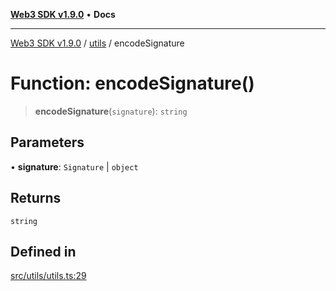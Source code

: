 [**Web3 SDK v1.9.0**](../../../README.md) • **Docs**

***

[Web3 SDK v1.9.0](../../../globals.md) / [utils](../README.md) / encodeSignature

# Function: encodeSignature()

> **encodeSignature**(`signature`): `string`

## Parameters

• **signature**: `Signature` \| `object`

## Returns

`string`

## Defined in

[src/utils/utils.ts:29](https://github.com/Mystic-Nayy/alephium-web3/blob/c1afd789a197ce5fe21f08c2965942090157c33d/packages/web3/src/utils/utils.ts#L29)
